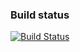 ### Build status

[![Build Status](https://api.travis-ci.org/SonarSource/sonar-issues-report.svg)](https://travis-ci.org/SonarSource/sonar-issues-report)
